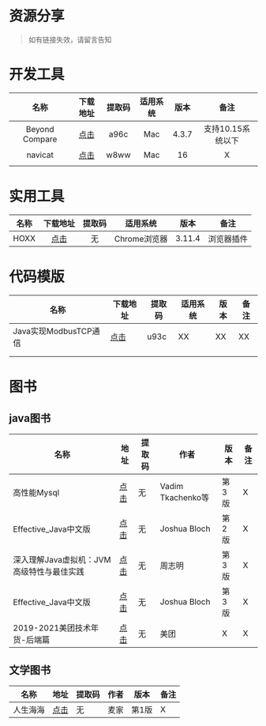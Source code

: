 # 资源分享



> 如有链接失效，请留言告知



# 开发工具

|      名称      |                        下载地址                         | 提取码 | 适用系统 | 版本  |       备注        |
| :------------: | :-----------------------------------------------------: | :----: | :------: | :---: | :---------------: |
| Beyond Compare | [点击](https://pan.baidu.com/s/1U3Ouf9aMMaWz6WJ46Pi7Pw) |  a96c  |   Mac    | 4.3.7 | 支持10.15系统以下 |
|    navicat     | [点击](https://pan.baidu.com/s/1mON7EWmxn7b1d8Xalol4_A) |  w8ww  |   Mac    |  16   |         X         |
|                |                                                         |        |          |       |                   |



# 实用工具    

| 名称 |                      下载地址                      | 提取码 |   适用系统   | 版本   |    备注    |
| :--: | :------------------------------------------------: | :----: | :----------: | ------ | :--------: |
| HOXX | [点击]( https://www.aliyundrive.com/s/oosrDm7KecD) |   无   | Chrome浏览器 | 3.11.4 | 浏览器插件 |



# 代码模版

| 名称                  | 下载地址                                                | 提取码 | 适用系统 | 版本 | 备注 |
| --------------------- | ------------------------------------------------------- | ------ | -------- | ---- | ---- |
| Java实现ModbusTCP通信 | [点击](https://pan.baidu.com/s/1CaoOHPryKs6KGiHFPDawPg) | u93c   | XX       | XX   | XX   |
|                       |                                                         |        |          |      |      |
|                       |                                                         |        |          |      |      |






# 图书 
## java图书

| 名称                                      | 地址                                              | 提取码 | 作者              | 版本  | 备注 |
| ----------------------------------------- | ------------------------------------------------- | ------ | ----------------- | ----- | ---- |
| 高性能Mysql                               | [点击](https://www.aliyundrive.com/s/2QM3fBTsJNU) | 无     | Vadim Tkachenko等 | 第3版 | X    |
| Effective_Java中文版                      | [点击](https://www.aliyundrive.com/s/hLPabhkmM5L) | 无     | Joshua Bloch      | 第2版 | X    |
| 深入理解Java虚拟机：JVM高级特性与最佳实践 | [点击](https://www.aliyundrive.com/s/FxuTuMiFG2d) | 无     | 周志明            | 第3版 | X    |
| Effective_Java中文版                      | [点击](https://www.aliyundrive.com/s/vnGPGp9dMTH) | 无     | Joshua Bloch      | 第3版 | X    |
| 2019-2021美团技术年货-后端篇              | [点击](https://www.aliyundrive.com/s/Be6emSYPiDn) | 无     | 美团              | X     | X    |





## 文学图书

| 名称     | 地址                                              | 提取码 | 作者 | 版本  | 备注 |
| -------- | ------------------------------------------------- | ------ | ---- | ----- | ---- |
| 人生海海 | [点击](https://www.aliyundrive.com/s/DhvU5XfoLua) | 无     | 麦家 | 第1版 | X    |


